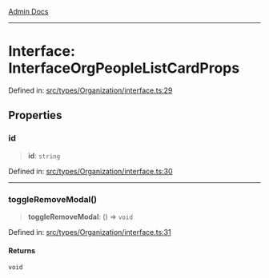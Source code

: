 [Admin Docs](/)

---

# Interface: InterfaceOrgPeopleListCardProps

Defined in: [src/types/Organization/interface.ts:29](https://github.com/PalisadoesFoundation/talawa-admin/blob/main/src/types/Organization/interface.ts#L29)

## Properties

### id

> **id**: `string`

Defined in: [src/types/Organization/interface.ts:30](https://github.com/PalisadoesFoundation/talawa-admin/blob/main/src/types/Organization/interface.ts#L30)

---

### toggleRemoveModal()

> **toggleRemoveModal**: () => `void`

Defined in: [src/types/Organization/interface.ts:31](https://github.com/PalisadoesFoundation/talawa-admin/blob/main/src/types/Organization/interface.ts#L31)

#### Returns

`void`
